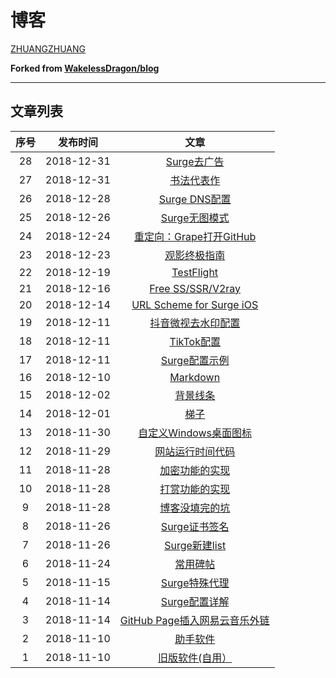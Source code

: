 # 博客

[ZHUANGZHUANG](http://zhuangzhuang.cf)

**Forked from [WakelessDragon/blog](https://github.com/WakelessDragon/blog)**

---

## 文章列表

| 序号 |  发布时间  |                             文章                             |
| :--: | :--------: | :----------------------------------------------------------: |
|  28  | 2018-12-31 |     [Surge去广告](http://zhuangzhuang.cf/2019-01-10/ad/)     |
|  27  | 2018-12-31 |    [书法代表作](http://zhuangzhuang.cf/2018-12-31/shufa/)    |
|  26  | 2018-12-28 |   [Surge DNS配置](http://zhuangzhuang.cf/2018-12-28/dns/)    |
|  25  | 2018-12-26 | [Surge无图模式](http://zhuangzhuang.cf/2018-12-26/noimage/)  |
|  24  | 2018-12-24 | [重定向：Grape打开GitHub](http://zhuangzhuang.cf/2018-12-24/grape/) |
|  23  | 2018-12-23 |   [观影终极指南](http://zhuangzhuang.cf/2018-12-23/movie/)   |
|  22  | 2018-12-19 | [TestFlight](http://zhuangzhuang.cf/2018-12-19/testflight/)  |
|  21  | 2018-12-16 | [Free SS/SSR/V2ray](http://zhuangzhuang.cf/2018-12-16/free/) |
|  20  | 2018-12-14 | [URL Scheme for Surge iOS](http://zhuangzhuang.cf/2018-12-14/surgeurl/) |
|  19  | 2018-12-11 | [抖音微视去水印配置](http://zhuangzhuang.cf/2018-12-11/watermark/) |
|  18  | 2018-12-11 |   [TikTok配置](http://zhuangzhuang.cf/2018-12-11/tiktok/)    |
|  17  | 2018-12-11 | [Surge配置示例](http://zhuangzhuang.cf/2018-12-11/example/)  |
|  16  | 2018-12-10 |   [Markdown](http://zhuangzhuang.cf/2018-12-10/markdown/)    |
|  15  | 2018-12-02 |      [背景线条](http://zhuangzhuang.cf/2018-12-02/bg/)       |
|  14  | 2018-12-01 |       [梯子](http://zhuangzhuang.cf/2018-12-01/tizi/)        |
|  13  | 2018-11-30 | [自定义Windows桌面图标](http://zhuangzhuang.cf/2018-11-30/ico/) |
|  12  | 2018-11-29 | [网站运行时间代码](http://zhuangzhuang.cf/2018-11-29/time/)  |
|  11  | 2018-11-28 |  [加密功能的实现](http://zhuangzhuang.cf/2018-11-28/jiami/)  |
|  10  | 2018-11-28 | [打赏功能的实现](http://zhuangzhuang.cf/2018-11-28/dashang/) |
|  9   | 2018-11-28 |  [博客没填完的坑](http://zhuangzhuang.cf/2018-11-28/blog/)   |
|  8   | 2018-11-26 | [Surge证书签名](http://zhuangzhuang.cf/2018-11-26/qianming/) |
|  7   | 2018-11-26 |   [Surge新建list](http://zhuangzhuang.cf/2018-11-26/list/)   |
|  6   | 2018-11-24 |    [常用碑帖](http://zhuangzhuang.cf/2018-11-24/beitie/)     |
|  5   | 2018-11-15 | [Surge特殊代理](http://zhuangzhuang.cf/2018-11-15/special/)  |
|  4   | 2018-11-14 |  [Surge配置详解](http://zhuangzhuang.cf/2018-11-14/surge/)   |
|  3   | 2018-11-14 | [GitHub Page插入网易云音乐外链](http://zhuangzhuang.cf/2018-11-14/iframe/) |
|  2   | 2018-11-10 |    [助手软件](http://zhuangzhuang.cf/2018-09-10/zhushou/)    |
|  1   | 2018-11-10 | [旧版软件(自用）](http://zhuangzhuang.cf/2018-09-10/guoqu/)  |
